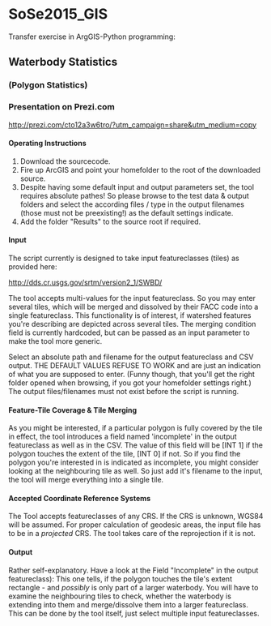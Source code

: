 # SoSe2015_GIS
Transfer exercise in ArgGIS-Python programming:
## Waterbody Statistics
### (Polygon Statistics)

### Presentation on Prezi.com
http://prezi.com/cto12a3w6tro/?utm_campaign=share&utm_medium=copy

#### Operating Instructions
1. Download the sourcecode.
2. Fire up ArcGIS and point your homefolder to the root of the downloaded source.
3. Despite having some default input and output parameters set, the tool requires absolute pathes!
So please browse to the test data & output folders and select the according files / type in the output filenames (those must not be preexisting!) as the default settings indicate. 
4. Add the folder "Results" to the source root if required. 

#### Input
The script currently is designed to take input featureclasses (tiles) as provided here:

http://dds.cr.usgs.gov/srtm/version2_1/SWBD/

The tool accepts multi-values for the input featureclass. So you may enter several tiles, which will be merged and dissolved by their FACC code into a single featureclass. This functionality is of interest, if watershed features you're describing are depicted across several tiles. 
The merging condition field is currently hardcoded, but can be passed as an input parameter to make the tool more generic.

Select an absolute path and filename for the output featureclass and CSV output. 
THE DEFAULT VALUES REFUSE TO WORK and are just an indication of what you are supposed to enter. (Funny though, that you'll get the right folder opened when browsing, if you got your homefolder settings right.)
The output files/filenames must not exist before the script is running. 

#### Feature-Tile Coverage & Tile Merging
As you might be interested, if a particular polygon is fully covered by the tile in effect, the tool introduces a field named 'incomplete' in the output featureclass as well as in the CSV. The value of this field will be [INT 1] if the polygon touches the extent of the tile, [INT 0] if not.
So if you find the polygon you're interested in is indicated as incomplete, you might consider looking at the neighbouring tile as well. So just add it's filename to the input, the tool will merge everything into a single tile. 

#### Accepted Coordinate Reference Systems
The Tool accepts featureclasses of any CRS. 
If the CRS is unknown, WGS84 will be assumed.
For proper calculation of geodesic areas, the input file has to be in a *projected* CRS. The tool takes care of the reprojection if it is not. 

#### Output
Rather self-explanatory. 
Have a look at the Field "Incomplete" in the output featureclass):
This one tells, if the polygon touches the tile's extent rectangle - and *possibly* is only part of a larger waterbody. You will have to examine the neighbouring tiles to check, whether the waterbody is extending into them and merge/dissolve them into a larger featureclass. This can be done by the tool itself, just select multiple input featureclasses. 
